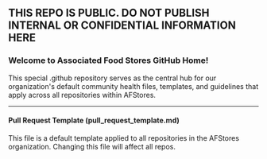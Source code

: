 ## **THIS REPO IS PUBLIC. DO NOT PUBLISH INTERNAL OR CONFIDENTIAL INFORMATION HERE**

### Welcome to Associated Food Stores GitHub Home!
This special .github repository serves as the central hub for our organization's default community health files, 
templates, and guidelines that apply across all repositories within AFStores.

---
#### Pull Request Template (pull_request_template.md)

This file is a default template applied to all repositories in the AFStores organization. Changing this file
will affect all repos.
